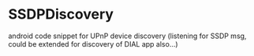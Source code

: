 SSDPDiscovery
=============

android code snippet for UPnP device discovery (listening for SSDP msg, could be extended for discovery of DIAL app also...) 
